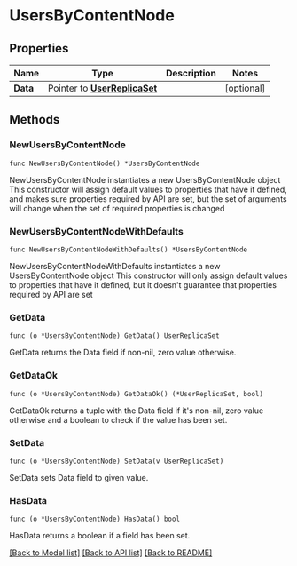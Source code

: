 # UsersByContentNode

## Properties

Name | Type | Description | Notes
------------ | ------------- | ------------- | -------------
**Data** | Pointer to [**UserReplicaSet**](UserReplicaSet.md) |  | [optional] 

## Methods

### NewUsersByContentNode

`func NewUsersByContentNode() *UsersByContentNode`

NewUsersByContentNode instantiates a new UsersByContentNode object
This constructor will assign default values to properties that have it defined,
and makes sure properties required by API are set, but the set of arguments
will change when the set of required properties is changed

### NewUsersByContentNodeWithDefaults

`func NewUsersByContentNodeWithDefaults() *UsersByContentNode`

NewUsersByContentNodeWithDefaults instantiates a new UsersByContentNode object
This constructor will only assign default values to properties that have it defined,
but it doesn't guarantee that properties required by API are set

### GetData

`func (o *UsersByContentNode) GetData() UserReplicaSet`

GetData returns the Data field if non-nil, zero value otherwise.

### GetDataOk

`func (o *UsersByContentNode) GetDataOk() (*UserReplicaSet, bool)`

GetDataOk returns a tuple with the Data field if it's non-nil, zero value otherwise
and a boolean to check if the value has been set.

### SetData

`func (o *UsersByContentNode) SetData(v UserReplicaSet)`

SetData sets Data field to given value.

### HasData

`func (o *UsersByContentNode) HasData() bool`

HasData returns a boolean if a field has been set.


[[Back to Model list]](../README.md#documentation-for-models) [[Back to API list]](../README.md#documentation-for-api-endpoints) [[Back to README]](../README.md)


